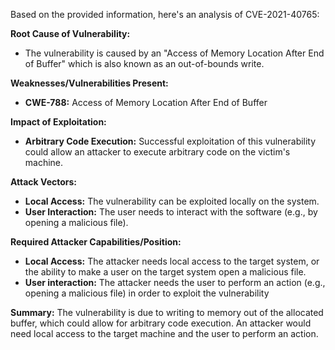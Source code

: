 Based on the provided information, here's an analysis of CVE-2021-40765:

**Root Cause of Vulnerability:**

*   The vulnerability is caused by an "Access of Memory Location After End of Buffer" which is also known as an out-of-bounds write.

**Weaknesses/Vulnerabilities Present:**

*   **CWE-788:** Access of Memory Location After End of Buffer

**Impact of Exploitation:**

*   **Arbitrary Code Execution:** Successful exploitation of this vulnerability could allow an attacker to execute arbitrary code on the victim's machine.

**Attack Vectors:**

*   **Local Access:** The vulnerability can be exploited locally on the system.
*   **User Interaction:** The user needs to interact with the software (e.g., by opening a malicious file).

**Required Attacker Capabilities/Position:**

*   **Local Access:** The attacker needs local access to the target system, or the ability to make a user on the target system open a malicious file.
*   **User interaction:** The attacker needs the user to perform an action (e.g., opening a malicious file) in order to exploit the vulnerability

**Summary:**
The vulnerability is due to writing to memory out of the allocated buffer, which could allow for arbitrary code execution. An attacker would need local access to the target machine and the user to perform an action.